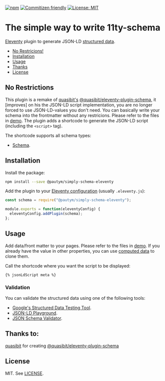 [![npm](https://img.shields.io/npm/v/@pautym/simply-eleventy-schema)](https://www.npmjs.com/package/@pautym/simply-schema-eleventy)
[![Commitizen friendly](https://img.shields.io/badge/commitizen-friendly-brightgreen.svg)](http://commitizen.github.io/cz-cli/)
[![License: MIT](https://img.shields.io/badge/License-MIT-yellow.svg)](https://opensource.org/licenses/MIT)

# The simple way to write 11ty-schema

[Eleventy](https://www.11ty.dev/) plugin to generate JSON-LD [structured data](https://schema.org/).

- [No Restricions!](#no-restricions)
- [Installation](#installation)
- [Usage](#usage)
- [Thanks](#thanks-to)
- [License](#license)

## No Restrictions

This plugin is a remake of [quasibit's](https://github.com/quasibit) [@quasibit/eleventy-plugin-schema](https://github.com/quasibit/eleventy-plugin-schema), it [improves] on his the JSON-LD script implementation, you are no longer forced to use JSON-LD-values you don't need. 
You can basically write your schema into the frontmatter without any restricions. Please refer to the files in [demo](./demo).
The plugin adds a shortcode to generate the JSON-LD script (including the `<script>` tag).

The shortcode supports all schema types:

- [Schema](https://schema.org/).

## Installation

Install the package:

```sh
npm install --save @pautym/simply-schema-eleventy
```

Add the plugin to your [Eleventy configuration](https://www.11ty.dev/docs/config/)
(usually `.eleventy.js`):

```js
const schema = require("@pautym/simply-schema-eleventy");

module.exports = function(eleventyConfig) {
  eleventyConfig.addPlugin(schema);
};
```

## Usage

Add data/front matter to your pages. Please refer to the files in [demo](./demo).
If you already have the value in other properties, you can use
[computed data](https://www.11ty.dev/docs/data-computed/) to clone them.

Call the shortcode where you want the script to be displayed:

```njk
{% jsonLdScript meta %}
```

### Validation

You can validate the structured data using one of the following tools:

- [Google's Structured Data Testing Tool](https://search.google.com/structured-data/testing-tool/u/0/).
- [JSON-LD Playground](https://json-ld.org/playground/).
- [JSON Schema Validator](https://www.jsonschemavalidator.net/).

## Thanks to:
[quasibit](https://github.com/quasibit) for creating [@quasibit/eleventy-plugin-schema](https://github.com/quasibit/eleventy-plugin-schema)

## License

MIT. See [LICENSE](./LICENSE).